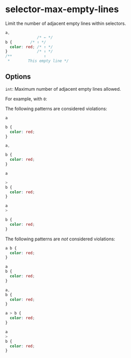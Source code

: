# selector-max-empty-lines

Limit the number of adjacent empty lines within selectors.

```css
a,
              /* ← */
b {        /* ↑ */
  color: red; /* ↑ */
}             /* ↑ */
/**              ↑
 *        This empty line */
```

## Options

`int`: Maximum number of adjacent empty lines allowed.

For example, with `0`:

The following patterns are considered violations:

```css
a

b {
  color: red;
}
```

```css
a,

b {
  color: red;
}
```

```css
a

>
b {
  color: red;
}
```

```css
a
>

b {
  color: red;
}
```

The following patterns are *not* considered violations:

```css
a b {
  color: red;
}
```

```css
a
b {
  color: red;
}
```

```css
a,
b {
  color: red;
}
```

```css
a > b {
  color: red;
}
```

```css
a
>
b {
  color: red;
}
```
